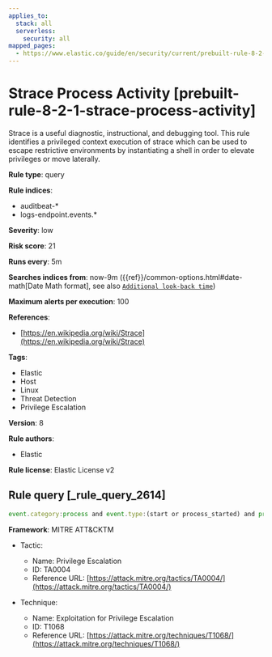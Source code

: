 ```yaml
---
applies_to:
  stack: all
  serverless:
    security: all
mapped_pages:
  - https://www.elastic.co/guide/en/security/current/prebuilt-rule-8-2-1-strace-process-activity.html
---
```


# Strace Process Activity [prebuilt-rule-8-2-1-strace-process-activity]

Strace is a useful diagnostic, instructional, and debugging tool. This rule identifies a privileged context execution of strace which can be used to escape restrictive environments by instantiating a shell in order to elevate privileges or move laterally.

**Rule type**: query

**Rule indices**:

* auditbeat-*
* logs-endpoint.events.*

**Severity**: low

**Risk score**: 21

**Runs every**: 5m

**Searches indices from**: now-9m ({{ref}}/common-options.html#date-math[Date Math format], see also [`Additional look-back time`](docs-content://solutions/security/detect-and-alert/create-detection-rule.md#rule-schedule))

**Maximum alerts per execution**: 100

**References**:

* [https://en.wikipedia.org/wiki/Strace](https://en.wikipedia.org/wiki/Strace)

**Tags**:

* Elastic
* Host
* Linux
* Threat Detection
* Privilege Escalation

**Version**: 8

**Rule authors**:

* Elastic

**Rule license**: Elastic License v2

## Rule query [_rule_query_2614]

```js
event.category:process and event.type:(start or process_started) and process.name:strace
```

**Framework**: MITRE ATT&CKTM

* Tactic:

    * Name: Privilege Escalation
    * ID: TA0004
    * Reference URL: [https://attack.mitre.org/tactics/TA0004/](https://attack.mitre.org/tactics/TA0004/)

* Technique:

    * Name: Exploitation for Privilege Escalation
    * ID: T1068
    * Reference URL: [https://attack.mitre.org/techniques/T1068/](https://attack.mitre.org/techniques/T1068/)



